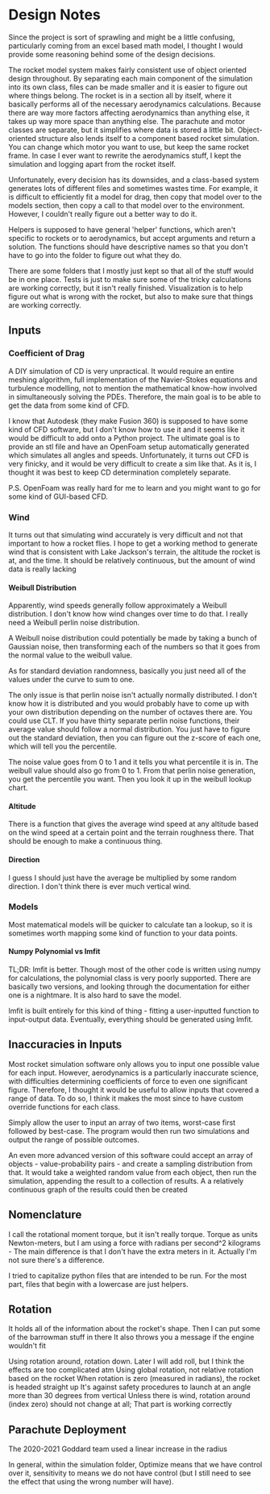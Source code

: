 <!-- TODO: This stuff is really out of date and most of it needs to be re-written -->
<!-- Mention repeated use of get_sim -->
<!-- Mention getters and setters -->
<!-- Mention saving functionality -->
<!-- Mention the verbose = True thing -->

# Design Notes
Since the project is sort of sprawling and might be a little confusing, particularly coming from an excel based math model, I thought I would provide some reasoning behind some of the design decisions.

The rocket model system makes fairly consistent use of object oriented design throughout. By separating each main component of the simulation into its own class, files can be made smaller and it is easier to figure out where things belong. The rocket is in a section all by itself, where it basically performs all of the necessary aerodynamics calculations. Because there are way more factors affecting aerodynamics than anything else, it takes up way more space than anything else. The parachute and motor classes are separate, but it simplifies where data is stored a little bit. Object-oriented structure also lends itself to a component based rocket simulation. You can change which motor you want to use, but keep the same rocket frame. In case I ever want to rewrite the aerodynamics stuff, I kept the simulation and logging apart from the rocket itself.

Unfortunately, every decision has its downsides, and a class-based system generates lots of different files and sometimes wastes time. For example, it is difficult to efficiently fit a model for drag, then copy that model over to the models section, then copy a call to that model over to the environment. However, I couldn't really figure out a better way to do it.

Helpers is supposed to have general 'helper' functions, which aren't specific to rockets or to aerodynamics, but accept arguments and return a solution. The functions should have descriptive names so that you don't have to go into the folder to figure out what they do.

There are some folders that I mostly just kept so that all of the stuff would be in one place. Tests is just to make sure some of the tricky calculations are working correctly, but it isn't really finished. Visualization is to help figure out what is wrong with the rocket, but also to make sure that things are working correctly.

## Inputs

### Coefficient of Drag
A DIY simulation of CD is very unpractical. It would require an entire meshing algorithm, full implementation of the Navier-Stokes equations and turbulence modelling, not to mention the mathematical know-how involved in simultaneously solving the PDEs. Therefore, the main goal is to be able to get the data from some kind of CFD.

I know that Autodesk (they make Fusion 360) is supposed to have some kind of CFD software, but I don't know how to use it and it seems like it would be difficult to add onto a Python project. The ultimate goal is to provide an stl file and have an OpenFoam setup automatically generated which simulates all angles and speeds. Unfortunately, it turns out CFD is very finicky, and it would be very difficult to create a sim like that. As it is, I thought it was best to keep CD determination completely separate. 

P.S. OpenFoam was really hard for me to learn and you might want to go for some kind of GUI-based CFD.

### Wind
It turns out that simulating wind accurately is very difficult and not that important to how a rocket flies. I hope to get a working method to generate wind that is consistent with Lake Jackson's terrain, the altitude the rocket is at, and the time. It should be relatively continuous, but the amount of wind data is really lacking

#### Weibull Distribution
Apparently, wind speeds generally follow approximately a Weibull distribution. I don't know how wind changes over time to do that. I really need a Weibull perlin noise distribution.

A Weibull noise distribution could potentially be made by taking a bunch of Gaussian noise, then transforming each of the numbers so that it goes from the normal value to the weibull value.

As for standard deviation randomness, basically you just need all of the values under the curve to sum to one.

The only issue is that perlin noise isn't actually normally distributed. I don't know how it is distributed and you would probably have to come up with your own distribution depending on the number of octaves there are. You could use CLT. If you have thirty separate perlin noise functions, their average value should follow a normal distribution. You just have to figure out the standard deviation, then you can figure out the z-score of each one, which will tell you the percentile.

The noise value goes from 0 to 1 and it tells you what percentile it is in. The weibull value should also go from 0 to 1. From that perlin noise generation, you get the percentile you want. Then you look it up in the weibull lookup chart.

<!-- Maybe worth making a note of, but this is just rude; it really belongs in a different file besides. Generate 4D noise. Nope. You can't just have each of the three axes generated individually. You have to generate the strength and the angle, otherwise all three will add up to a different magnitude than you expect -->

#### Altitude
There is a function that gives the average wind speed at any altitude based on the wind speed at a certain point and the terrain roughness there. That should be enough to make a continuous thing.

#### Direction
I guess I should just have the average be multiplied by some random direction. I don't think there is ever much vertical wind.

### Models
Most matematical models will be quicker to calculate tan a lookup, so it is sometimes worth mapping some kind of function to your data points. 

#### Numpy Polynomial vs lmfit
TL;DR: lmfit is better. Though most of the other code is written using numpy for calculations, the polynomial class is very poorly supported. There are basically two versions, and looking through the documentation for either one is a nightmare. It is also hard to save the model.

lmfit is built entirely for this kind of thing - fitting a user-inputted function to input-output data. Eventually, everything should be generated using lmfit.


## Inaccuracies in Inputs
Most rocket simulation software only allows you to input one possible value for each input. However, aerodynamics is a particularly inaccurate science, with difficulties determining coefficients of force to even one significant figure. Therefore, I thought it would be useful to allow inputs that covered a range of data. To do so, I think it makes the most since to have custom override functions for each class.

Simply allow the user to input an array of two items, worst-case first followed by best-case. The program would then run two simulations and output the range of possible outcomes. 

An even more advanced version of this software could accept an array of objects - value-probability pairs - and create a sampling distribution from that. It would take a weighted random value from each object, then run the simulation, appending the result to a collection of results. A a relatively continuous graph of the results could then be created

## Nomenclature
I call the rotational moment torque, but it isn't really torque. Torque as units Newton-meters, but I am using a force with radians per second^2 kilograms - The main difference is that I don't have the extra meters in it. Actually I'm not sure there's a difference.

I tried to capitalize python files that are intended to be run. For the most part, files that begin with a lowercase are just helpers.


## Rotation
It holds all of the information about the rocket's shape. Then I can put some of the barrowman stuff in there
It also throws you a message if the engine wouldn't fit

Using rotation around, rotation down. Later I will add roll, but I think the effects are too complicated atm
Using global rotation, not relative rotation based on the rocket
When rotation is zero (measured in radians), the rocket is headed straight up
It's against safety procedures to launch at an angle more than 30 degrees from vertical
Unless there is wind, rotation around (index zero) should not change at all; That part is working correctly

## Parachute Deployment
The 2020-2021 Goddard team used a linear increase in the radius

In general, within the simulation folder, Optimize means that we have control over it, sensitivity to means we do not have control (but I still need to see the effect that using the wrong number will have).